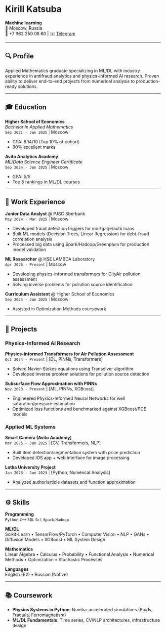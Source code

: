 # Kirill Katsuba
**Machine learning**  
📍 Moscow, Russia  
📱 +7 962 250 08 60 | ✉️ [Telegram](https://t.me/kirillkatsuba)

---

## 🔍 Profile
Applied Mathematics graduate specializing in ML/DL with industry experience in antifraud analytics and physics-informed AI research. Proven ability to deliver end-to-end projects from numerical analysis to production-ready solutions.

---

## 🎓 Education
**Higher School of Economics**  
*Bachelor in Applied Mathematics*  
`Sep 2021 - Jun 2025` | Moscow  
- GPA: 8.14/10 (Top 10% of cohort)
- 80% excellent marks

**Avito Analytics Academy**  
*ML/Data Science Engineer Certificate*  
`Sep 2024 - Jun 2025` | Moscow  
- GPA: 5/5 
- Top 5 rankings in ML/DL courses

---

## 💼 Work Experience
**Junior Data Analyst** @ PJSC Sberbank  
`May 2024 - Mar 2025` | Moscow  
- Developed fraud detection triggers for mortgage/auto loans
- Built ML models (Decision Trees, Linear Regression) for debt-fraud correlation analysis
- Processed big data using Spark/Hadoop/Greenplum for production model validation

**ML Researcher** @ HSE LAMBDA Laboratory  
`Apr 2025 - Present` | Moscow  
- Developing physics-informed transformers for CityAir pollution assessment
- Solving inverse problems for pollution source identification

**Curriculum Assistant** @ Higher School of Economics  
`Sep 2024 - Jan 2025` | Moscow  
- Assisted in Optimization Methods coursework

---

## 🚀 Projects
### Physics-Informed AI Research
**Physics-informed Transformers for Air Pollution Assessment**  
`Oct 2024 - Present` | [DL, PINNs, Transformers]  
- Solved Navier-Stokes equations using Transolver algorithm
- Developed inverse problem solutions for pollution source detection

**Subsurface Flow Approximation with PINNs**  
`Nov 2023 - Present` | [ML, PINNs, XGBoost]  
- Engineered Physics-Informed Neural Networks for well saturation/pressure estimation
- Optimized loss functions and benchmarked against XGBoost/PCE models

### Applied ML Systems
**Smart Camera (Avito Academy)**  
`Mar 2025 - Jun 2025` | [CV, Transformers, NLP]  
- Built item detection/segmentation system with price prediction
- Developed iOS app + web interface for image processing

**Lotka University Project**  
`Jan 2023 - Jun 2023` | [Python, Numerical Analysis]  
- Analyzed author/article datasets and function approximation

---

## ⚙️ Skills
**Programming**  
`Python` `C++` `SQL` `Git` `Spark` `Hadoop`

**ML/DL**  
Scikit-Learn • TensorFlow/PyTorch • Computer Vision • NLP • GANs • Diffusion Models • XGBoost • ML System Design

**Mathematics**  
Linear Algebra • Calculus • Probability • Functional Analysis • Numerical Methods • Optimization • Stochastic Processes

**Languages**  
English (B2) • Russian (Native)

---

## 📚 Coursework
- **Physics Systems in Python**: Numba-accelerated simulations (Boids, Fractals, Ferromagnetism)
- **ML/DL Fundamentals**: Time series, CV/NLP architectures, infrastructure design
